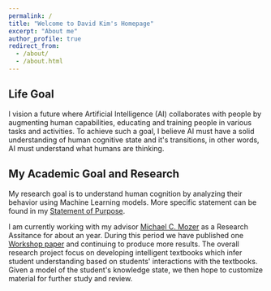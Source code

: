 ```yaml
---
permalink: /
title: "Welcome to David Kim's Homepage"
excerpt: "About me"
author_profile: true
redirect_from: 
  - /about/
  - /about.html
---
```

## Life Goal
 I vision a future where Artificial Intelligence (AI) collaborates with people by augmenting human capabilities, educating and training people in various tasks and activities. To achieve such a goal, I believe AI must have a solid understanding of human cognitive state and it's transitions, in other words, AI must understand what humans are thinking.

## My Academic Goal and Research

 My research goal is to understand human cognition by analyzing their behavior using Machine Learning models. More specific statement can be found in my [Statement of Purpose](https://daki7711.github.io/files/Statement_of_Purpose.pdf).

 I am currently working with my advisor [Michael C. Mozer](https://www.cs.colorado.edu/~mozer/index.php) as a Research Assitance for about an year. During this period we have published one [Workshop paper](https://www.cs.colorado.edu/~mozer/Research/Selected%20Publications/reprints/Kimetal2020.pdf) and continuing to produce more results. The overall research project focus on developing intelligent textbooks which infer student understanding based on students' interactions with the textbooks. Given a model of the student's knowledge state, we then hope to customize material for further study and review.

<!---Data were collected in collaboration with [OpenStax](https://openstax.org/), a nonprofit organization that supports open-access college-level digital textbooks. For two full semesters data were collected in Biology, Physics, Sociology, and History classes with 11,134 students. In these classes, students were able to highlight and add annotations to their e-textbooks while reading. Of the 11,134 students, 2,829 used the highlighting facility. Given the record of these highlights and annotation, we attempt to infer student comprehension, as assessed by a quiz that students take at the end of each section as well as delayed review questions administered about a week after initial reading.--->

<!---The goal is to predict quiz performance from the pattern of highlighting. In the previous workshop paper, we built separate linear models for each section of text.  (A section of text is the unit we analyze and the unit that students are quizzed on.) The input data used for prediction is a high dimensional binary feature vector where each feature indicates whether or not a given word of a section is highlighted. The first hurdle was to find the best representation of highlights as input to the linear model. In my [previous work](https://www.cs.colorado.edu/~mozer/Research/Selected%20Publications/reprints/Kimetal2020.pdf), we found that parsing the whole passage into words and reducing the dimension using PCA (Principal Component Analysis) can explain about 13% variance of the test performance. Although, this is an exciting result, this method has two problems. First, is that it is yet to be proven to be generalized in different sections and second it is extremely limited in that it is text dependent: we build a separate model for each section of text and therefore require training data for each section.
--->


